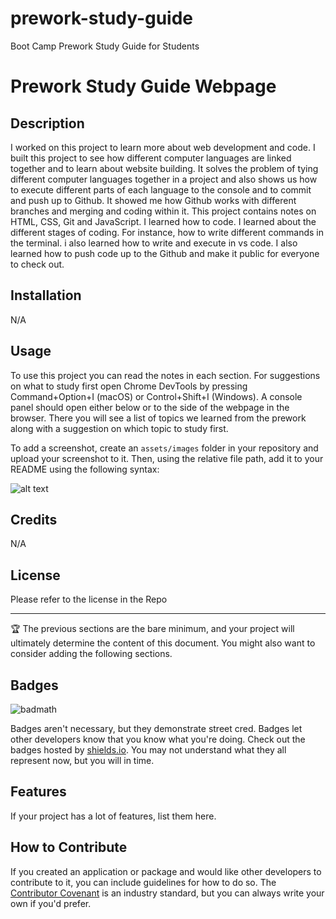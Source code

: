# prework-study-guide
Boot Camp Prework Study Guide for Students
# Prework Study Guide Webpage

## Description
 I worked on this project to learn more about web development and code.
 I built this project to see how different computer languages are linked together and to learn about website building.
 It solves the problem of tying different computer languages together in a project and also shows us how to execute different parts of each language to the console and to commit and push up to Github. It showed me how Github works with different branches and merging and coding within it. This project contains notes on HTML, CSS, Git and JavaScript.
 I learned how to code. I learned about the different stages of coding. For instance, how to write different commands in the terminal. i also learned how to write and execute in vs code. I also learned how to push code up to the Github and make it public for everyone to check out.

## Installation

N/A

## Usage
To use this project you can read the notes in each section. 
For suggestions on what to study first open Chrome DevTools by pressing Command+Option+I (macOS) or Control+Shift+I (Windows). A console panel should open either below or to the side of the webpage in the browser. There you will see a list of topics we learned from the prework along with a suggestion on which topic to study first.


To add a screenshot, create an `assets/images` folder in your repository and upload your screenshot to it. Then, using the relative file path, add it to your README using the following syntax:

![alt text](assets/images/screenshot.png)

## Credits

N/A

## License
Please refer to the license in the Repo

---

🏆 The previous sections are the bare minimum, and your project will ultimately determine the content of this document. You might also want to consider adding the following sections.

## Badges

![badmath](https://img.shields.io/github/languages/top/nielsenjared/badmath)

Badges aren't necessary, but they demonstrate street cred. Badges let other developers know that you know what you're doing. Check out the badges hosted by [shields.io](https://shields.io/). You may not understand what they all represent now, but you will in time.

## Features

If your project has a lot of features, list them here.

## How to Contribute

If you created an application or package and would like other developers to contribute to it, you can include guidelines for how to do so. The [Contributor Covenant](https://www.contributor-covenant.org/) is an industry standard, but you can always write your own if you'd prefer.